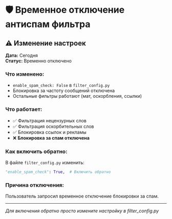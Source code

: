 # 🛡️ Временное отключение антиспам фильтра

## ⚠️ Изменение настроек

**Дата:** Сегодня  
**Статус:** Временно отключено

### Что изменено:
- `enable_spam_check: False` в `filter_config.py`
- Блокировка за частоту сообщений отключена
- Остальные фильтры работают (мат, оскорбления, ссылки)

### Что работает:
- ✅ Фильтрация нецензурных слов
- ✅ Фильтрация оскорбительных слов  
- ✅ Блокировка ссылок и рекламы
- ❌ **Блокировка за спам отключена**

### Как включить обратно:
В файле `filter_config.py` изменить:
```python
"enable_spam_check": True,  # Включить обратно
```

### Причина отключения:
Пользователь запросил временное отключение блокировки за спам.

---
*Для включения обратно просто измените настройку в filter_config.py*

